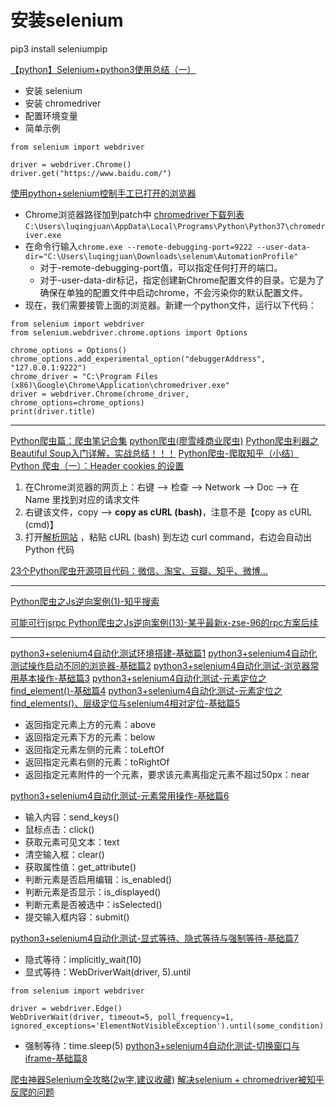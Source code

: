 
# 安装selenium
pip3 install seleniumpip

[【python】Selenium+python3使用总结（一）](https://blog.csdn.net/qq_35061334/article/details/122868502)
* 安装 selenium
* 安装 chromedriver
* 配置环境变量
* 简单示例
```
from selenium import webdriver

driver = webdriver.Chrome()
driver.get("https://www.baidu.com/")
```

[使用python+selenium控制手工已打开的浏览器](https://www.cnblogs.com/HJkoma/p/9936434.html)
* Chrome浏览器路径加到patch中
[chromedriver下载列表](https://chromedriver.storage.googleapis.com/index.html)
`C:\Users\luqingjuan\AppData\Local\Programs\Python\Python37\chromedriver.exe`
* 在命令行输入`chrome.exe --remote-debugging-port=9222 --user-data-dir="C:\Users\luqingjuan\Downloads\selenum\AutomationProfile"`
    * 对于-remote-debugging-port值，可以指定任何打开的端口。
    * 对于-user-data-dir标记，指定创建新Chrome配置文件的目录。它是为了确保在单独的配置文件中启动chrome，不会污染你的默认配置文件。
* 现在，我们需要接管上面的浏览器。新建一个python文件，运行以下代码：
```
from selenium import webdriver
from selenium.webdriver.chrome.options import Options
 
chrome_options = Options()
chrome_options.add_experimental_option("debuggerAddress", "127.0.0.1:9222")
chrome_driver = "C:\Program Files (x86)\Google\Chrome\Application\chromedriver.exe"
driver = webdriver.Chrome(chrome_driver, chrome_options=chrome_options)
print(driver.title)
```





---

[Python爬虫篇：爬虫笔记合集](https://blog.csdn.net/AI19970205/article/details/124282549)
[python爬虫(廖雪峰商业爬虫)](https://blog.csdn.net/baidu_41867252/article/details/86821355)
[Python爬虫利器之Beautiful Soup入门详解，实战总结！！！](https://blog.csdn.net/llllllkkkkkooooo/article/details/108511964)
[Python爬虫-爬取知乎（小结）](https://blog.csdn.net/weixin_49345590/article/details/109848459)
[Python 爬虫（一）：Header cookies 的设置](https://zhuanlan.zhihu.com/p/518788491?utm_id=0)
1. 在Chrome浏览器的网页上：右键 ——> 检查 ——> Network ——> Doc ——> 在 Name 里找到对应的请求文件
2. 右键该文件，copy ——> **copy as cURL (bash)**，注意不是【copy as cURL (cmd)】
3. 打开[解析网站](https://curl.trillworks.com/) ，粘贴 cURL (bash) 到左边 curl command，右边会自动出 Python 代码

[23个Python爬虫开源项目代码：微信、淘宝、豆瓣、知乎、微博...](https://blog.csdn.net/CVGao/article/details/109475601?spm=1001.2101.3001.6650.5&utm_medium=distribute.pc_relevant.none-task-blog-2%7Edefault%7ECTRLIST%7ERate-5-109475601-blog-128267024.pc_relevant_aa2&depth_1-utm_source=distribute.pc_relevant.none-task-blog-2%7Edefault%7ECTRLIST%7ERate-5-109475601-blog-128267024.pc_relevant_aa2&utm_relevant_index=9)

---
[Python爬虫之Js逆向案例(1)-知乎搜索](https://www.ngui.cc/el/522173.html?action=onClick)

[可能可行jsrpc Python爬虫之Js逆向案例(13)-某乎最新x-zse-96的rpc方案后续](https://blog.csdn.net/li11_/article/details/127658491)


---

[python3+selenium4自动化测试环境搭建-基础篇1](https://blog.csdn.net/qq_18298049/article/details/117001377)
[python3+selenium4自动化测试操作启动不同的浏览器-基础篇2](https://blog.csdn.net/qq_18298049/article/details/117047377)
[python3+selenium4自动化测试-浏览器常用基本操作-基础篇3](https://blog.csdn.net/qq_18298049/article/details/117048850)
[python3+selenium4自动化测试-元素定位之find_element()-基础篇4](https://blog.csdn.net/qq_18298049/article/details/117136214)
[python3+selenium4自动化测试-元素定位之find_elements()、层级定位与selenium4相对定位-基础篇5](https://blog.csdn.net/qq_18298049/article/details/117194464)
* 返回指定元素上方的元素：above
* 返回指定元素下方的元素：below
* 返回指定元素左侧的元素：toLeftOf
* 返回指定元素右侧的元素：toRightOf
* 返回指定元素附件的一个元素，要求该元素离指定元素不超过50px：near

[python3+selenium4自动化测试-元素常用操作-基础篇6](https://blog.csdn.net/qq_18298049/article/details/117231879)
* 输入内容：send_keys()
* 鼠标点击：click()
* 获取元素可见文本：text
* 清空输入框：clear()
* 获取属性值：get_attribute()
* 判断元素是否启用编辑：is_enabled()
* 判断元素是否显示：is_displayed()
* 判断元素是否被选中：isSelected()
* 提交输入框内容：submit()

[python3+selenium4自动化测试-显式等待、隐式等待与强制等待-基础篇7](https://blog.csdn.net/qq_18298049/article/details/117264022)
* 隐式等待：implicitly_wait(10)
* 显式等待：WebDriverWait(driver, 5).until
```
from selenium import webdriver

driver = webdriver.Edge()
WebDriverWait(driver, timeout=5, poll_frequency=1, ignored_exceptions='ElementNotVisibleException').until(some_condition)
```
* 强制等待：time.sleep(5)
[python3+selenium4自动化测试-切换窗口与iframe-基础篇8](https://micheng.blog.csdn.net/article/details/117303257?spm=1001.2014.3001.5502)














[爬虫神器Selenium全攻略(2w字,建议收藏)](https://zhuanlan.zhihu.com/p/456436039)
[解决selenium + chromedriver被知乎反爬的问题](https://www.ancii.com/asrq5llpl/)
